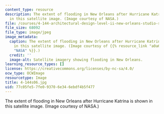 ```yaml
---
content_type: resource
description: The extent of flooding in New Orleans after Hurricane Katrina is shown
  in this satellite image. (Image courtesy of NASA.)
file: /courses/4-144-architectural-design-level-ii-new-orleans-studio-spring-2006/77c05fe57fe093706e346ebdf4b5f477_4-144s06.jpg
file_size: 68092
file_type: image/jpeg
image_metadata:
  caption: The extent of flooding in New Orleans after Hurricane Katrina is shown
    in this satellite image. (Image courtesy of {{% resource_link "a0a65c45-8c6a-4e05-b8b6-fd32e1ca8d1a"
    "NASA" %}}.)
  credit: ''
  image-alt: Satellite imagery showing flooding in New Orleans.
learning_resource_types: []
license: https://creativecommons.org/licenses/by-nc-sa/4.0/
ocw_type: OCWImage
resourcetype: Image
title: 4-144s06.jpg
uid: 77c05fe5-7fe0-9370-6e34-6ebdf4b5f477
---
```

The extent of flooding in New Orleans after Hurricane Katrina is shown in this satellite image. (Image courtesy of NASA.)